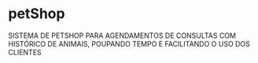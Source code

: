 # petShop
SISTEMA DE PETSHOP PARA AGENDAMENTOS DE CONSULTAS COM HISTÓRICO DE ANIMAIS, POUPANDO TEMPO E FACILITANDO O USO DOS CLIENTES
